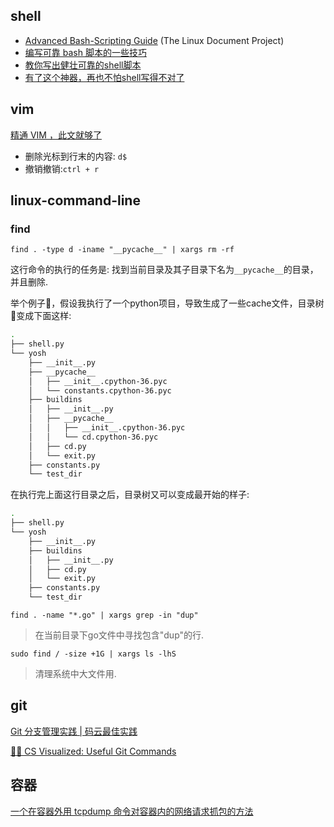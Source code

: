 ## shell

- [Advanced Bash-Scripting Guide](http://tldp.org/LDP/abs/html/) (The Linux Document Project)
- [编写可靠 bash 脚本的一些技巧](https://mp.weixin.qq.com/s/VmM_U4RefRBHwIw8NegC8Q)
- [教你写出健壮可靠的shell脚本](https://mp.weixin.qq.com/s/mUt7yNBn5_eCcb9RHCKUbQ)
- [有了这个神器，再也不怕shell写得不对了](https://mp.weixin.qq.com/s?__biz=MzI2OTA3NTk3Ng==&mid=2649285685&idx=2&sn=cf431bfad1dc3d017b7e0ed9fafb59f2&chksm=f2f99752c58e1e44a79e1a659c087cbf4b9c3f14c4438c2d8c900ad3837389b6ae6cb0b3d33e&scene=21#wechat_redirect)




## vim

[精通 VIM ，此文就够了](https://zhuanlan.zhihu.com/p/68111471)

- 删除光标到行末的内容: `d$`
- 撤销撤销:`ctrl + r`


## linux-command-line

### find

`find . -type d -iname "__pycache__" | xargs rm -rf`

这行命令的执行的任务是:
找到当前目录及其子目录下名为`__pycache__`的目录，并且删除.

举个例子🌰，假设我执行了一个python项目，导致生成了一些cache文件，目录树🌲变成下面这样:

```bash
.
├── shell.py
└── yosh
    ├── __init__.py
    ├── __pycache__
    │   ├── __init__.cpython-36.pyc
    │   └── constants.cpython-36.pyc
    ├── buildins
    │   ├── __init__.py
    │   ├── __pycache__
    │   │   ├── __init__.cpython-36.pyc
    │   │   └── cd.cpython-36.pyc
    │   ├── cd.py
    │   └── exit.py
    ├── constants.py
    └── test_dir

```
在执行完上面这行目录之后，目录树又可以变成最开始的样子:
```bash
.
├── shell.py
└── yosh
    ├── __init__.py
    ├── buildins
    │   ├── __init__.py
    │   ├── cd.py
    │   └── exit.py
    ├── constants.py
    └── test_dir

```

 
`find . -name "*.go" | xargs grep -in "dup"`
> 在当前目录下go文件中寻找包含"dup"的行.


`sudo find / -size +1G | xargs ls -lhS`
> 清理系统中大文件用.

## git

[Git 分支管理实践 | 码云最佳实践](https://mp.weixin.qq.com/s/RSREs3MqxidPX8h8wJfv4Q)

[🌳🚀 CS Visualized: Useful Git Commands](https://dev.to/lydiahallie/cs-visualized-useful-git-commands-37p1)







## 容器


[一个在容器外用 tcpdump 命令对容器内的网络请求抓包的方法](https://mozillazg.com/2020/04/use-tcpdump-for-a-container-but-outside-container.html)




































